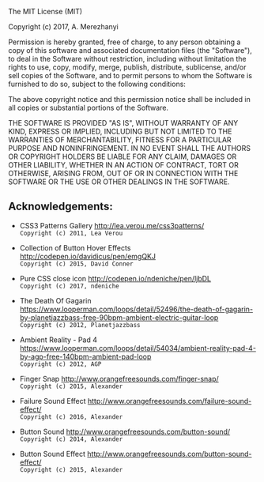 The MIT License (MIT)

Copyright (c) 2017, A. Merezhanyi

Permission is hereby granted, free of charge, to any person obtaining a copy
of this software and associated documentation files (the "Software"), to deal
in the Software without restriction, including without limitation the rights
to use, copy, modify, merge, publish, distribute, sublicense, and/or sell
copies of the Software, and to permit persons to whom the Software is
furnished to do so, subject to the following conditions:

The above copyright notice and this permission notice shall be included in all
copies or substantial portions of the Software.

THE SOFTWARE IS PROVIDED "AS IS", WITHOUT WARRANTY OF ANY KIND, EXPRESS OR
IMPLIED, INCLUDING BUT NOT LIMITED TO THE WARRANTIES OF MERCHANTABILITY,
FITNESS FOR A PARTICULAR PURPOSE AND NONINFRINGEMENT. IN NO EVENT SHALL THE
AUTHORS OR COPYRIGHT HOLDERS BE LIABLE FOR ANY CLAIM, DAMAGES OR OTHER
LIABILITY, WHETHER IN AN ACTION OF CONTRACT, TORT OR OTHERWISE, ARISING FROM,
OUT OF OR IN CONNECTION WITH THE SOFTWARE OR THE USE OR OTHER DEALINGS IN THE
SOFTWARE.

## Acknowledgements:

- CSS3 Patterns Gallery http://lea.verou.me/css3patterns/<br>
`Copyright (c) 2011, Lea Verou`
- Collection of Button Hover Effects http://codepen.io/davidicus/pen/emgQKJ<br>
`Copyright (c) 2015, David Conner`
- Pure CSS close icon http://codepen.io/ndeniche/pen/ljbDL<br>
`Copyright (c) 2017, ndeniche`

- The Death Of Gagarin https://www.looperman.com/loops/detail/52496/the-death-of-gagarin-by-planetjazzbass-free-90bpm-ambient-electric-guitar-loop<br>
`Copyright (c) 2012, Planetjazzbass`
- Ambient Reality - Pad 4 https://www.looperman.com/loops/detail/54034/ambient-reality-pad-4-by-agp-free-140bpm-ambient-pad-loop<br>
`Copyright (c) 2012, AGP`

- Finger Snap http://www.orangefreesounds.com/finger-snap/<br>
`Copyright (c) 2015, Alexander`
- Failure Sound Effect http://www.orangefreesounds.com/failure-sound-effect/<br>
`Copyright (c) 2016, Alexander`
- Button Sound http://www.orangefreesounds.com/button-sound/<br>
`Copyright (c) 2014, Alexander`
- Button Sound Effect http://www.orangefreesounds.com/button-sound-effect/<br>
`Copyright (c) 2015, Alexander`
